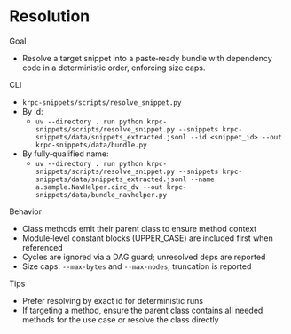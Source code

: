 # Resolution

Goal
- Resolve a target snippet into a paste‑ready bundle with dependency code in a deterministic order, enforcing size caps.

CLI
- `krpc-snippets/scripts/resolve_snippet.py`
- By id:
  - `uv --directory . run python krpc-snippets/scripts/resolve_snippet.py --snippets krpc-snippets/data/snippets_extracted.jsonl --id <snippet_id> --out krpc-snippets/data/bundle.py`
- By fully‑qualified name:
  - `uv --directory . run python krpc-snippets/scripts/resolve_snippet.py --snippets krpc-snippets/data/snippets_extracted.jsonl --name a.sample.NavHelper.circ_dv --out krpc-snippets/data/bundle_navhelper.py`

Behavior
- Class methods emit their parent class to ensure method context
- Module‑level constant blocks (UPPER_CASE) are included first when referenced
- Cycles are ignored via a DAG guard; unresolved deps are reported
- Size caps: `--max-bytes` and `--max-nodes`; truncation is reported

Tips
- Prefer resolving by exact id for deterministic runs
- If targeting a method, ensure the parent class contains all needed methods for the use case or resolve the class directly

